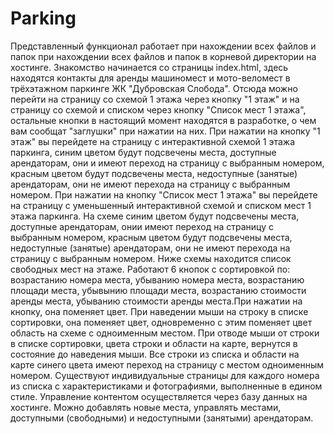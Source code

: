 # Parking
  Представленный функционал работает при нахождении всех файлов и папок при нахождении всех файлов и папок в корневой директории на хостинге.
Знакомство начинается со страницы index.html, здесь находятся контакты для аренды машиномест и мото-веломест в трёхэтажном паркинге ЖК "Дубровская Слобода".
Отсюда можно перейти на страницу со схемой 1 этажа через кнопку "1 этаж"  и на страницу со схемой и списком через кнопку "Список мест 1 этажа", остальные кнопки в 
настоящий момент находятся в разработке, о чем вам сообщат "заглушки" при нажатии на них.
  При нажатии на кнопку "1 этаж" вы перейдете на страницу с интерактивной схемой 1 этажа паркинга, синим цветом будут подсвечены места, доступные арендаторам, они
и имеют переход на страницу с выбранным номером, красным цветом будут подсвечены места, недоступные (занятые) арендаторам, они не имеют перехода на страницу с 
выбранным номером.
  При нажатии на кнопку "Список мест 1 этажа" вы перейдете на страницу с уменьшенный интерактивной схемой и списком мест 1 этажа паркинга. На схеме синим цветом будут
подсвечены места, доступные арендаторам, онии имеют переход на страницу с выбранным номером, красным цветом будут подсвечены места, недоступные (занятые) 
арендаторам, они не имеют перехода на страницу с выбранным номером. Ниже схемы находится список свободных мест на этаже. Работают 6 кнопок с сортировкой по:
возрастанию номера места, убыванию номера места, возрастанию площади места, убывынию площади места, возрастанию стоимости аренды места, убыванию стоимости 
аренды места.При нажатии на кнопку, она поменяет цвет. При наведении мыши на строку в списке сортировки, она поменяет цвет, одновременно с этим поменяет цвет 
область на схеме с одноименным местом. При отводе мыши от строки в списке сортировки, цвета строки и области на карте, вернутся в состояние до наведения мыши.
Все строки из списка и области на карте синего цвета имеют переход на страницу с местом одноименным номером.
  Существуют индивидуальные страницы для каждого номера из списка с характеристиками и фотографиями, выполненные в едином стиле.
  Управление контентом осуществляется через базу данных на хостинге. Можно добавлять новые места, управлять местами, доступными (свободными) и недоступными
(занятыми) арендаторам.
